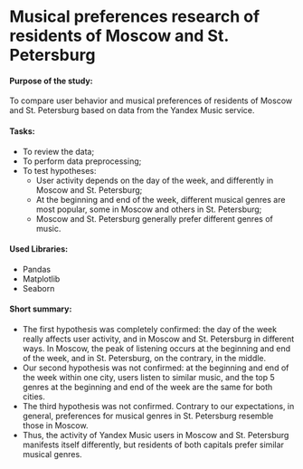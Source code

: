 # Musical preferences research of residents of Moscow and St. Petersburg

#### Purpose of the study:

To compare user behavior and musical preferences of residents of Moscow and St. Petersburg based on data from the Yandex Music service.

#### Tasks:
- To review the data;
- To perform data preprocessing;
- To test hypotheses:
  - User activity depends on the day of the week, and differently in Moscow and St. Petersburg;
  - At the beginning and end of the week, different musical genres are most popular, some in Moscow and others in St. Petersburg;
  - Moscow and St. Petersburg generally prefer different genres of music.

#### Used Libraries:
- Pandas
- Matplotlib
- Seaborn

#### Short summary:
- The first hypothesis was completely confirmed: the day of the week really affects user activity, and in Moscow and St. Petersburg in different ways. In Moscow, the peak of listening occurs at the beginning and end of the week, and in St. Petersburg, on the contrary, in the middle.
- Our second hypothesis was not confirmed: at the beginning and end of the week within one city, users listen to similar music, and the top 5 genres at the beginning and end of the week are the same for both cities.
- The third hypothesis was not confirmed. Contrary to our expectations, in general, preferences for musical genres in St. Petersburg resemble those in Moscow.
- Thus, the activity of Yandex Music users in Moscow and St. Petersburg manifests itself differently, but residents of both capitals prefer similar musical genres.
